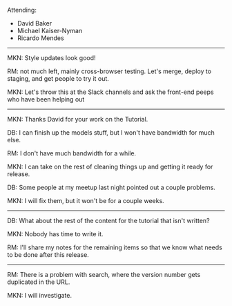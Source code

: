 Attending:

- David Baker
- Michael Kaiser-Nyman
- Ricardo Mendes

---

MKN: Style updates look good!

RM: not much left, mainly cross-browser testing. Let's merge, deploy to staging, and get people to try it out.

MKN: Let's throw this at the Slack channels and ask the front-end peeps who have been helping out

---

MKN: Thanks David for your work on the Tutorial.

DB: I can finish up the models stuff, but I won't have bandwidth for much else.

RM: I don't have much bandwidth for a while.

MKN: I can take on the rest of cleaning things up and getting it ready for release.

DB: Some people at my meetup last night pointed out a couple problems.

MKN: I will fix them, but it won't be for a couple weeks.

---

DB: What about the rest of the content for the tutorial that isn't written?

MKN: Nobody has time to write it.

RM: I'll share my notes for the remaining items so that we know what needs to be done after this release.

---

RM: There is a problem with search, where the version number gets duplicated in the URL.

MKN: I will investigate.
